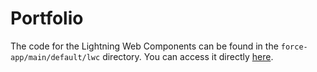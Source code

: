 # Portfolio 

The code for the Lightning Web Components can be found in the `force-app/main/default/lwc` directory. You can access it directly [here](https://github.com/mrunalshaganti1/Portfolio/tree/main/force-app/main/default/lwc).
